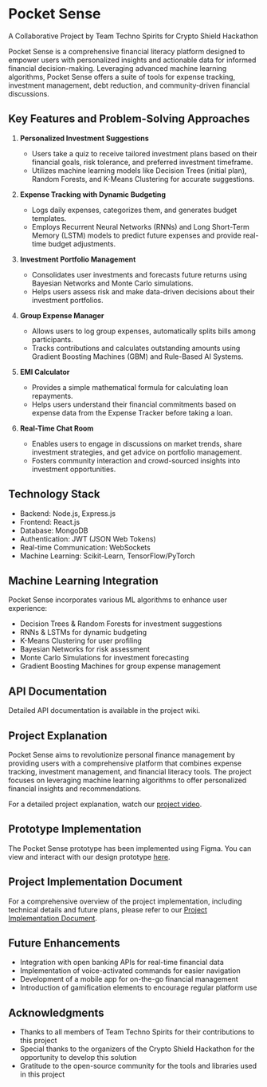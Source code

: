 # Pocket Sense

A Collaborative Project by Team Techno Spirits for Crypto Shield Hackathon

Pocket Sense is a comprehensive financial literacy platform designed to empower users with personalized insights and actionable data for informed financial decision-making. Leveraging advanced machine learning algorithms, Pocket Sense offers a suite of tools for expense tracking, investment management, debt reduction, and community-driven financial discussions.

## Key Features and Problem-Solving Approaches

1. **Personalized Investment Suggestions**
   - Users take a quiz to receive tailored investment plans based on their financial goals, risk tolerance, and preferred investment timeframe.
   - Utilizes machine learning models like Decision Trees (initial plan), Random Forests, and K-Means Clustering for accurate suggestions.

2. **Expense Tracking with Dynamic Budgeting**
   - Logs daily expenses, categorizes them, and generates budget templates.
   - Employs Recurrent Neural Networks (RNNs) and Long Short-Term Memory (LSTM) models to predict future expenses and provide real-time budget adjustments.

3. **Investment Portfolio Management**
   - Consolidates user investments and forecasts future returns using Bayesian Networks and Monte Carlo simulations.
   - Helps users assess risk and make data-driven decisions about their investment portfolios.

4. **Group Expense Manager**
   - Allows users to log group expenses, automatically splits bills among participants.
   - Tracks contributions and calculates outstanding amounts using Gradient Boosting Machines (GBM) and Rule-Based AI Systems.

5. **EMI Calculator**
   - Provides a simple mathematical formula for calculating loan repayments.
   - Helps users understand their financial commitments based on expense data from the Expense Tracker before taking a loan.

6. **Real-Time Chat Room**
   - Enables users to engage in discussions on market trends, share investment strategies, and get advice on portfolio management.
   - Fosters community interaction and crowd-sourced insights into investment opportunities.

## Technology Stack

- Backend: Node.js, Express.js
- Frontend: React.js
- Database: MongoDB
- Authentication: JWT (JSON Web Tokens)
- Real-time Communication: WebSockets
- Machine Learning: Scikit-Learn, TensorFlow/PyTorch

## Machine Learning Integration

Pocket Sense incorporates various ML algorithms to enhance user experience:

- Decision Trees & Random Forests for investment suggestions
- RNNs & LSTMs for dynamic budgeting
- K-Means Clustering for user profiling
- Bayesian Networks for risk assessment
- Monte Carlo Simulations for investment forecasting
- Gradient Boosting Machines for group expense management

## API Documentation

Detailed API documentation is available in the project wiki.

## Project Explanation

Pocket Sense aims to revolutionize personal finance management by providing users with a comprehensive platform that combines expense tracking, investment management, and financial literacy tools. The project focuses on leveraging machine learning algorithms to offer personalized financial insights and recommendations.

For a detailed project explanation, watch our [project video](https://youtu.be/rts1HduB6g0).

## Prototype Implementation

The Pocket Sense prototype has been implemented using Figma. You can view and interact with our design prototype [here](https://www.figma.com/design/qIukqb1EPWFOfN2m9K4hek/TECHNO_SPRITIS?node-id=0-1&t=qJSjVksgTAohtixv-1).

## Project Implementation Document

For a comprehensive overview of the project implementation, including technical details and future plans, please refer to our [Project Implementation Document](https://drive.google.com/file/d/1MmIEAK5m8OgVSVb_flF03mimBBzSO8uW/view?usp=sharing).

## Future Enhancements

- Integration with open banking APIs for real-time financial data
- Implementation of voice-activated commands for easier navigation
- Development of a mobile app for on-the-go financial management
- Introduction of gamification elements to encourage regular platform use

## Acknowledgments

- Thanks to all members of Team Techno Spirits for their contributions to this project
- Special thanks to the organizers of the Crypto Shield Hackathon for the opportunity to develop this solution
- Gratitude to the open-source community for the tools and libraries used in this project
